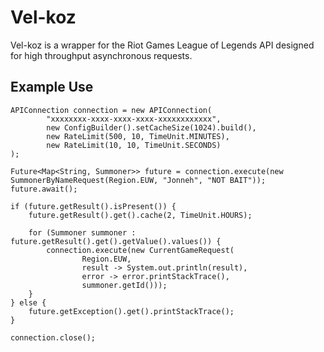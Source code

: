Vel-koz
=======

Vel-koz is a wrapper for the Riot Games League of Legends API designed for high throughput asynchronous requests.

Example Use
-----------

~~~
APIConnection connection = new APIConnection(
		"xxxxxxxx-xxxx-xxxx-xxxx-xxxxxxxxxxxx", 
		new ConfigBuilder().setCacheSize(1024).build(),
		new RateLimit(500, 10, TimeUnit.MINUTES), 
		new RateLimit(10, 10, TimeUnit.SECONDS)
);

Future<Map<String, Summoner>> future = connection.execute(new SummonerByNameRequest(Region.EUW, "Jonneh", "NOT BAIT"));
future.await();

if (future.getResult().isPresent()) {
	future.getResult().get().cache(2, TimeUnit.HOURS);

	for (Summoner summoner : future.getResult().get().getValue().values()) {
		connection.execute(new CurrentGameRequest(
				Region.EUW, 
				result -> System.out.println(result), 
				error -> error.printStackTrace(), 
				summoner.getId()));
	}
} else {
	future.getException().get().printStackTrace();
}

connection.close();
~~~

